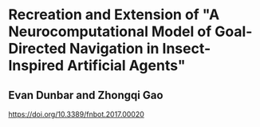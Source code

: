 # Recreation and Extension of "A Neurocomputational Model of Goal-Directed Navigation in Insect-Inspired Artificial Agents"
## Evan Dunbar and Zhongqi Gao
https://doi.org/10.3389/fnbot.2017.00020
